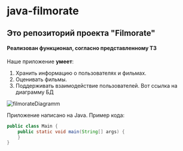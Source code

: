 # java-filmorate

## Это репозиторий проекта "Filmorate"
#### Реализован функционал, согласно представленному ТЗ

Наше приложение **умеет**:
1. Хранить информацию о пользователях и фильмах.
2. Оценивать фильмы.
3. Поддерживать взаимодействие пользователей.
Вот ссылка на диаграмму БД 

![filmorateDiagramm](https://user-images.githubusercontent.com/98738143/179350550-c4513cef-5649-4f5e-98ad-4d723d094351.png)

Приложение написано на Java. Пример кода:
```java
public class Main {
    public static void main(String[] args) {
    }
}
